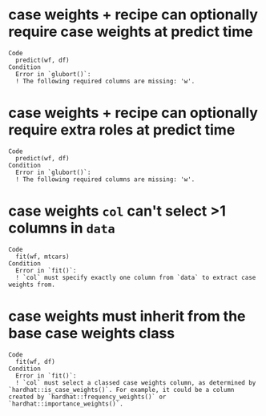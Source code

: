 # case weights + recipe can optionally require case weights at predict time

    Code
      predict(wf, df)
    Condition
      Error in `glubort()`:
      ! The following required columns are missing: 'w'.

# case weights + recipe can optionally require extra roles at predict time

    Code
      predict(wf, df)
    Condition
      Error in `glubort()`:
      ! The following required columns are missing: 'w'.

# case weights `col` can't select >1 columns in `data`

    Code
      fit(wf, mtcars)
    Condition
      Error in `fit()`:
      ! `col` must specify exactly one column from `data` to extract case weights from.

# case weights must inherit from the base case weights class

    Code
      fit(wf, df)
    Condition
      Error in `fit()`:
      ! `col` must select a classed case weights column, as determined by `hardhat::is_case_weights()`. For example, it could be a column created by `hardhat::frequency_weights()` or `hardhat::importance_weights()`.

